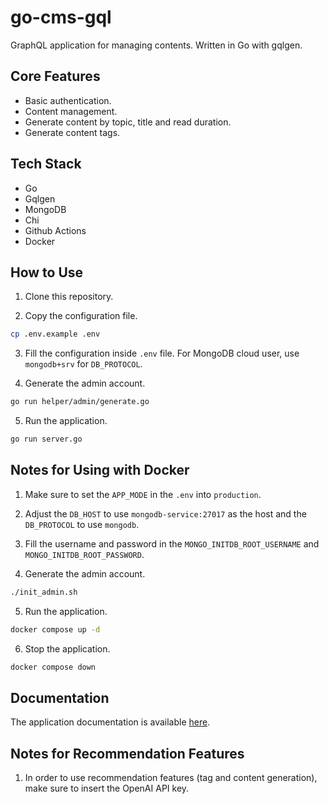 # go-cms-gql

GraphQL application for managing contents. Written in Go with gqlgen.

## Core Features

- Basic authentication.
- Content management.
- Generate content by topic, title and read duration.
- Generate content tags.

## Tech Stack

- Go
- Gqlgen
- MongoDB
- Chi
- Github Actions
- Docker

## How to Use

1. Clone this repository.

2. Copy the configuration file.

```sh
cp .env.example .env
```

3. Fill the configuration inside `.env` file. For MongoDB cloud user, use `mongodb+srv` for `DB_PROTOCOL`.

4. Generate the admin account.

```sh
go run helper/admin/generate.go
```

5. Run the application.

```sh
go run server.go
```

## Notes for Using with Docker

1. Make sure to set the `APP_MODE` in the `.env` into `production`.

2. Adjust the `DB_HOST` to use `mongodb-service:27017` as the host and the `DB_PROTOCOL` to use `mongodb`.

3. Fill the username and password in the `MONGO_INITDB_ROOT_USERNAME` and `MONGO_INITDB_ROOT_PASSWORD`.

4. Generate the admin account.

```sh
./init_admin.sh
```

5. Run the application.

```sh
docker compose up -d
```

6. Stop the application.

```sh
docker compose down
```

## Documentation

The application documentation is available [here](https://documenter.getpostman.com/view/5781191/2sAY4xC3Ch#1ad11b01-ee75-4619-81d3-8db4181334a1).

## Notes for Recommendation Features

1. In order to use recommendation features (tag and content generation), make sure to insert the OpenAI API key.
